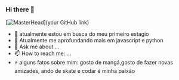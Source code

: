 ### Hi there 👋

[![MasterHead](https://images.pexels.com/photos/5952651/pexels-photo-5952651.jpeg?auto=compress&cs=tinysrgb&w=1260&h=750&dpr=1)](your GitHub link)

- 🔭 atualmente estou em busca do meu primeiro estagio
- 🌱 Atualmente me aprofundando mais em javascript e python
- 💬 Ask me about ...
- 📫 How to reach me: ...
- ⚡ alguns fatos sobre mim: gosto de mangá,gosto de fazer novas amizades, ando de skate e codar é minha paixão


